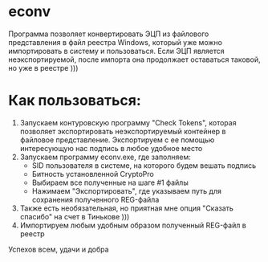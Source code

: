 # econv
Программа позволяет конвертировать ЭЦП из файлового представления в файл реестра Windows, 
который уже можно импортировать в систему и пользоваться. 
Если ЭЦП является неэкспортируемой, после импорта она продолжает оставаться таковой, но уже в реестре )))

# Как пользоваться:
1) Запускаем контуровскую программу "Check Tokens", которая позволяет экспортировать неэкспортируемый контейнер в файловое представление. Экспортируем с ее помощью интересующую нас подпись в любое удобное место
2) Запускаем программу econv.exe, где заполняем:
    * SID пользователя в системе, на которого будем вешать подпись
    * Битность установленной CryptoPro
    * Выбираем все полученные на шаге #1 файлы
    * Нажимаем "Экспортировать", где указываем путь для сохранения полученного REG-файла
3) Также есть необязательная, но приятная мне опция "Сказать спасибо" на счет в Тинькове )))
4) Импортируем любым удобным образом полученный REG-файл в реестр

Успехов всем, удачи и добра
